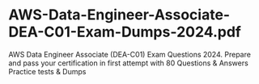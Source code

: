 # AWS-Data-Engineer-Associate-DEA-C01-Exam-Dumps-2024.pdf
AWS Data Engineer Associate (DEA-C01) Exam Questions 2024. Prepare and pass your certification in first attempt with 80 Questions &amp; Answers Practice tests &amp; Dumps 
